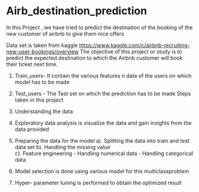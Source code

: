 # Airb_destination_prediction
In this Project ,  we have tried to predict the destination of the booking of the new customer of airbnb to give them nice offers 

Data set is taken from kaggle https://www.kaggle.com/c/airbnb-recruiting-new-user-bookings/overview 
The objective of this project or study is to predict the expected destination to which the Airbnb customer will book their ticket next time.
1. Train_users- It contain the various features n data of the users on which model has to be made
2. Test_users - The Test set on which the prediction has to be made
Steps taken in this project

1. Understanding the data
2. Exploratory data analysis is visualize the data and gain insights from the data provided
3. Preparing the data for the model
    a). Splitting the data into train and test data set
    b). Handling the missing value  
    c). Feature engineering
        - Handling numerical data
        - Handling categorical data
4. Model selection is done using various model for this multiclassproblem
5. Hyper- parameter tuning is performed to obtain the optimized result
